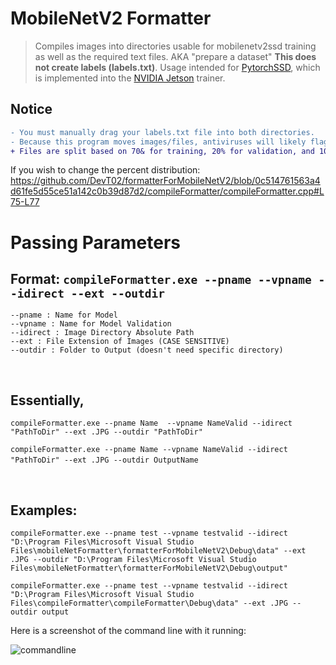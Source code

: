 # MobileNetV2 Formatter
> Compiles images into directories usable for mobilenetv2ssd training as well as the required text files. AKA "prepare a dataset" **This does not create labels (labels.txt)**. Usage intended for 
[PytorchSSD](https://github.com/qfgaohao/pytorch-ssd/), which is implemented into the [NVIDIA Jetson](https://github.com/dusty-nv/jetson-inference) trainer.

## Notice
```diff
- You must manually drag your labels.txt file into both directories. 
- Because this program moves images/files, antiviruses will likely flag it as malicious. Just exclude the program.'
+ Files are split based on 70& for training, 20% for validation, and 10% for testing.  
```
If you wish to change the percent distribution:
https://github.com/DevT02/formatterForMobileNetV2/blob/0c514761563a4d61fe5d55ce51a142c0b39d87d2/compileFormatter/compileFormatter.cpp#L75-L77
# Passing Parameters
## Format: ``compileFormatter.exe --pname --vpname --idirect --ext --outdir``
```
--pname : Name for Model
--vpname : Name for Model Validation
--idirect : Image Directory Absolute Path
--ext : File Extension of Images (CASE SENSITIVE)
--outdir : Folder to Output (doesn't need specific directory)
```
&nbsp;
## Essentially,

```compileFormatter.exe --pname Name  --vpname NameValid --idirect "PathToDir" --ext .JPG --outdir "PathToDir"```

```compileFormatter.exe --pname Name --vpname NameValid --idirect "PathToDir" --ext .JPG --outdir OutputName```
&nbsp;

&nbsp;
## Examples:

```compileFormatter.exe --pname test --vpname testvalid --idirect "D:\Program Files\Microsoft Visual Studio Files\mobileNetFormatter\formatterForMobileNetV2\Debug\data" --ext .JPG --outdir "D:\Program Files\Microsoft Visual Studio Files\mobileNetFormatter\formatterForMobileNetV2\Debug\output"```


```compileFormatter.exe --pname test --vpname testvalid --idirect "D:\Program Files\Microsoft Visual Studio Files\compileFormatter\compileFormatter\Debug\data" --ext .JPG --outdir output```





Here is a screenshot of the command line with it running:

![commandline](https://user-images.githubusercontent.com/40608267/200220476-f381d9d8-f1bf-40ce-92a9-03fd8f60afee.png)



